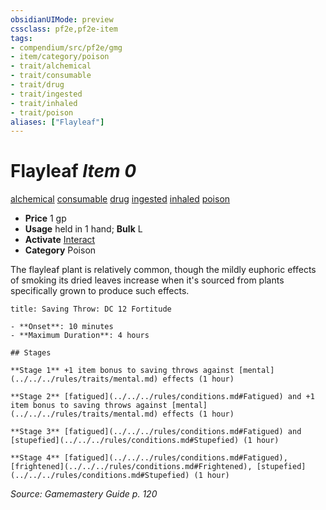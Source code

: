 ```yaml
---
obsidianUIMode: preview
cssclass: pf2e,pf2e-item
tags:
- compendium/src/pf2e/gmg
- item/category/poison
- trait/alchemical
- trait/consumable
- trait/drug
- trait/ingested
- trait/inhaled
- trait/poison
aliases: ["Flayleaf"]
---
```

# Flayleaf *Item 0*  
[alchemical](../../../Rules/traits/alchemical.md)  [consumable](../../../Rules/traits/consumable.md)  [drug](../../../Rules/traits/drug-gmg.md)  [ingested](../../../Rules/traits/ingested.md)  [inhaled](../../../Rules/traits/inhaled.md)  [poison](../../../Rules/traits/poison.md)  

- **Price** 1 gp
- **Usage** held in 1 hand; **Bulk** L
- **Activate** [Interact](../../../Rules/actions/interact.md)
- **Category** Poison

The flayleaf plant is relatively common, though the mildly euphoric effects of smoking its dried leaves increase when it's sourced from plants specifically grown to produce such effects.

```ad-inline-affliction
title: Saving Throw: DC 12 Fortitude

- **Onset**: 10 minutes
- **Maximum Duration**: 4 hours

## Stages

**Stage 1** +1 item bonus to saving throws against [mental](../../../rules/traits/mental.md) effects (1 hour)

**Stage 2** [fatigued](../../../rules/conditions.md#Fatigued) and +1 item bonus to saving throws against [mental](../../../rules/traits/mental.md) effects (1 hour)

**Stage 3** [fatigued](../../../rules/conditions.md#Fatigued) and [stupefied](../../../rules/conditions.md#Stupefied) (1 hour)

**Stage 4** [fatigued](../../../rules/conditions.md#Fatigued), [frightened](../../../rules/conditions.md#Frightened), [stupefied](../../../rules/conditions.md#Stupefied) (1 hour)
```

*Source: Gamemastery Guide p. 120*
